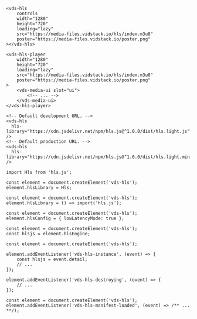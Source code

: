 <script>
import Docs from './_Docs.md';
</script>

<Docs>

```html:copy:slot=usage
<vds-hls
	controls
	width="1280"
	height="720"
	loading="lazy"
	src="https://media-files.vidstack.io/hls/index.m3u8"
	poster="https://media-files.vidstack.io/poster.png"
></vds-hls>
```

```html:copy:slot=player
<vds-hls-player
	width="1280"
	height="720"
	loading="lazy"
	src="https://media-files.vidstack.io/hls/index.m3u8"
	poster="https://media-files.vidstack.io/poster.png"
>
	<vds-media-ui slot="ui">
		<!-- ... -->
	</vds-media-ui>
</vds-hls-player>
```

```html:slot=loading-hls
<!-- Default development URL. -->
<vds-hls
  hls-library="https://cdn.jsdelivr.net/npm/hls.js@^1.0.0/dist/hls.light.js"
/>
<!-- Default production URL. -->
<vds-hls
  hls-library="https://cdn.jsdelivr.net/npm/hls.js@^1.0.0/dist/hls.light.min.js"
/>
```

```js:slot=importing-hls{1,4}
import Hls from 'hls.js';

const element = document.createElement('vds-hls');
element.hlsLibrary = Hls;
```

```js:slot=dynamically-import-hls{2}
const element = document.createElement('vds-hls');
element.hlsLibrary = () => import('hls.js');
```

```js:slot=configuring-hls{2}
const element = document.createElement('vds-hls');
element.hlsConfig = { lowLatencyMode: true };
```

```js:slot=hls-engine{2}
const element = document.createElement('vds-hls');
const hlsjs = element.hlsEngine;
```

```js:slot=hls-engine-events{3-10}
const element = document.createElement('vds-hls');

element.addEventListener('vds-hls-instance', (event) => {
	const hlsjs = event.detail;
	// ...
});

element.addEventListener('vds-hls-destroying', (event) => {
	// ...
});
```

```js:slot=hls-events{2-3}
const element = document.createElement('vds-hls');
element.addEventListener('vds-hls-manifest-loaded', (event) => /** ... **/);
```

</Docs>
